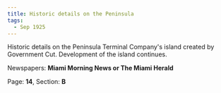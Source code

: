 ```yaml
---  
title: Historic details on the Peninsula  
tags:  
  - Sep 1925  
---  
```

  
Historic details on the Peninsula Terminal Company's island created by Government Cut. Development of the island continues.  
  
Newspapers: **Miami Morning News or The Miami Herald**  
  
Page: **14**, Section: **B** 
